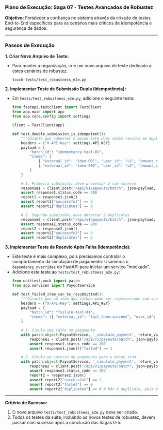 ### **Plano de Execução: Saga 07 - Testes Avançados de Robustez**

**Objetivo:** Fortalecer a confiança no sistema através da criação de testes End-to-End específicos para os cenários mais críticos de idempotência e segurança de dados.

---

### **Passos de Execução**

**1. Criar Novo Arquivo de Teste:**
   - Para manter a organização, crie um novo arquivo de teste dedicado a estes cenários de robustez.
     ```bash
     touch tests/test_robustness_e2e.py
     ```

**2. Implementar Teste de Submissão Dupla (Idempotência):**
   - Em `tests/test_robustness_e2e.py`, adicione o seguinte teste:
     ```python
     from fastapi.testclient import TestClient
     from app.main import app
     from app.core.config import settings

     client = TestClient(app)

     def test_double_submission_is_idempotent():
         """Garante que submeter o mesmo lote duas vezes resulta em duplicatas."""
         headers = {"X-API-Key": settings.API_KEY}
         payload = {
             "batch_id": "idempotency-test-01",
             "items": [
                 { "external_id": "idem-001", "user_id": "u1", "amount_cents": 100, "pix_key": "a@a.com" },
                 { "external_id": "idem-002", "user_id": "u2", "amount_cents": 200, "pix_key": "b@b.com" }
             ]
         }

         # 1. Primeira submissão: deve processar 2 com sucesso
         response1 = client.post("/api/v1/payouts/batch", json=payload, headers=headers)
         assert response1.status_code == 200
         report1 = response1.json()
         assert report1["successful"] == 2
         assert report1["duplicates"] == 0

         # 2. Segunda submissão: deve detectar 2 duplicatas
         response2 = client.post("/api/v1/payouts/batch", json=payload, headers=headers)
         assert response2.status_code == 200
         report2 = response2.json()
         assert report2["successful"] == 0
         assert report2["duplicates"] == 2
     ```

**3. Implementar Teste de Reenvio Após Falha (Idempotência):**
   - Este teste é mais complexo, pois precisamos controlar o comportamento da simulação de pagamento. Usaremos o `dependency_overrides` do FastAPI para injetar um serviço "mockado".
   - Adicione este teste ao `tests/test_robustness_e2e.py`:
     ```python
     from unittest.mock import patch
     from app.services import PayoutService

     def test_failed_item_can_be_resubmitted():
         """Garante que um item que falhou pode ser reprocessado com sucesso."""
         headers = {"X-API-Key": settings.API_KEY}
         payload = {
             "batch_id": "failure-test-01",
             "items": [{ "external_id": "fail-then-succeed", "user_id": "u3", "amount_cents": 300, "pix_key": "c@c.com" }]
         }

         # 1. Simula uma falha no pagamento
         with patch.object(PayoutService, '_simulate_payment', return_value=False):
             response1 = client.post("/api/v1/payouts/batch", json=payload, headers=headers)
             assert response1.status_code == 200
             assert response1.json()["failed"] == 1

         # 2. Simula um sucesso no pagamento para o mesmo item
         with patch.object(PayoutService, '_simulate_payment', return_value=True):
             response2 = client.post("/api/v1/payouts/batch", json=payload, headers=headers)
             assert response2.status_code == 200
             report2 = response2.json()
             assert report2["successful"] == 1
             assert report2["failed"] == 0
             assert report2["duplicates"] == 0 # Não é duplicata, pois a falha não foi persistida
     ```

---

**Critério de Sucesso:**
1.  O novo arquivo `tests/test_robustness_e2e.py` deve ser criado.
2.  Todos os testes da suíte, incluindo os novos testes de robustez, devem passar com sucesso após a conclusão das Sagas 0-5.
